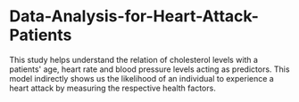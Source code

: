 # Data-Analysis-for-Heart-Attack-Patients
This study helps understand the relation of cholesterol levels with a patients' age, heart rate and blood pressure levels acting as predictors. This model indirectly shows us the likelihood of an individual to experience a heart attack by measuring the respective health factors.
